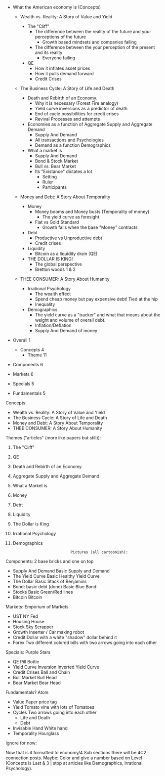 - What the American economy is (Concepts)
  - Wealth vs. Reality: A Story of Value and Yield          <!--Possible articles: -->
    - The "Cliff"
      - The difference between the reality of the future and your perceptions of the future
        - Growth based mindsets and companies failing
      - The difference between the your perception of the present and its reality
        - Everyone failing
    - QE
      - How it inflates asset prices
      - How it pulls demand forward
      - Credit Crises

  - The Business Cycle: A Story of Life and Death           <!--Possible articles: -->
    - Death and Rebirth of an Economy.
      - Why it is necessary (Forest Fire analogy)
      - Yield curve inversions as a predictor of death
      - End of cycle possibilities for credit crises
      - Revival Processes and attempts
    - Economies as a function of Aggregate Supply and Aggregate Demand
      - Supply And Demand
      - All transactions and Psychologies
      - Demand as a function Demographics
    - What a market is
      - Supply And Demand
      - Bond & Stock Market
      - Bull vs. Bear Market
      - Its "Existance" dictates a lot
        - Setting
        - Ruler
        - Participants

  - Money and Debt: A Story About Temporality               <!--Possible articles: -->
    - Money
      - Money booms and Money busts (Temporality of money)
        - The yield curve as foresight
      - Fiat vs Gold Standard
        - Growth fails when the base "Money" contracts
    - Debt
      - Productive vs Unproductive debt
      - Credit crises
    - Liquidity
      - Bitcoin as a liquidity drain (QE)
    - THE DOLLAR IS KING!
      - The global perspective
      - Bretton woods 1 & 2

  - THEE CONSUMER: A Story About Humanity                   <!--Possible articles: -->
    - Irrational Psychology
      - The wealth effect
      - Spend cheap money but pay expensive debt! Tied at the hip
      - Inequality
    - Demographics
      - The yield curve as a "tracker" and what that means about the weight and volume of overall debt.
      - Inflation/Deflation
      - Supply And Demand of money

- Overall                 1
  - Concepts              4
    - Theme               11

- Components              6
- Markets                 6
- Specials          5
- Fundamentals            5

Concepts:
- Wealth vs. Reality:   A Story of Value and Yield
- The Business Cycle:   A Story of Life and Death
- Money and Debt:       A Story About Temporality
- THEE CONSUMER:        A Story About Humanity

Themes ("articles" (more like papers but still)):
1. The "Cliff" 
2. QE
3. Death and Rebirth of an Economy.
4. Aggregate Supply and Aggregate Demand
5. What a Market is
6. Money
7. Debt
8. Liquidity
9. The Dollar is King
10. Irrational Psychology
11. Demographics

                                  Pictures (all cartoonish):
Components:                       2 base bricks and one on top
- Supply And Demand               Basic Supply and Demand
- The Yield Curve                 Basic Healthy Yield Curve
- The Dollar                      Basic Stack of Benjamins
- Bond: basic debt (done)         Basic Blue Bond
- Stocks                          Basic Green/Red lines
- Bitcoin                         Bitcoin

Markets:                          Emporium of Markets
- UST                             NY Fed
- Housing                         House
- Stock                           Sky Scrapper
- Growth                          Inserter / Car making robot
- Credit                          Dollar with a white "shadow" dollar behind it
- Forex                           Two different colored bills with two arrows going into each other 

Specials:                   Purple Stars
- QE                              Pill Bottle
- Yield Curve Inversion           Inverted Yield Curve
- Credit Crises                   Ball and Chain
- Bull Market                     Bull Head
- Bear Market                     Bear Head

Fundamentals?                     Atom
- Value                           Paper price tag 
- Yield                           Tomato vine with lots of Tomatoes
- Cycles                          Two arrows going into each other
  - Life and Death
  - Debt                          
- Invisable Hand                  White hand
- Temporality                     Hourglass

Ignore for now:

Now that is it formatted to economy/4 Sub sections there will be 4C2 connection posts. 
Maybe: Color and give a number based on Level (Concepts is Last & 3 | stop at articles like Demographics, Irrational Psychology).